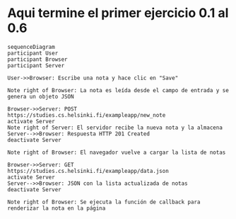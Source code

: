  # Aqui termine el primer ejercicio 0.1 al 0.6 
    sequenceDiagram
    participant User
    participant Browser
    participant Server

    User->>Browser: Escribe una nota y hace clic en "Save"
    
    Note right of Browser: La nota es leída desde el campo de entrada y se genera un objeto JSON

    Browser->>Server: POST https://studies.cs.helsinki.fi/exampleapp/new_note
    activate Server
    Note right of Server: El servidor recibe la nueva nota y la almacena
    Server-->>Browser: Respuesta HTTP 201 Created
    deactivate Server

    Note right of Browser: El navegador vuelve a cargar la lista de notas

    Browser->>Server: GET https://studies.cs.helsinki.fi/exampleapp/data.json
    activate Server
    Server-->>Browser: JSON con la lista actualizada de notas
    deactivate Server

    Note right of Browser: Se ejecuta la función de callback para renderizar la nota en la página